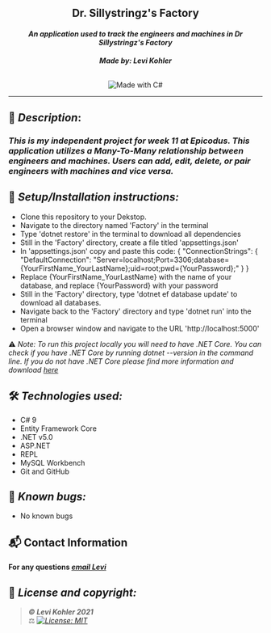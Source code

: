 ## <div align="center">Dr. Sillystringz's Factory</div>
#### <div align="center"> *An application used to track the engineers and machines in Dr Sillystringz's Factory* </div> 
***<p align="center">Made by: Levi Kohler***</p>   
<p align="center">
<br>

<img alt="Made with C#" src="https://img.shields.io/badge/c%23%20-%23239120.svg?&style=for-the-badge&logo=c-sharp&logoColor=white"/>
</p>

___
## 🚩 *Description*:    
### *This is my independent project for week 11 at Epicodus. This application utilizes a Many-To-Many relationship between engineers and machines. Users can add, edit, delete, or pair engineers with machines and vice versa.*


## 🔧 *Setup/Installation instructions:*

* Clone this repository to your Dekstop.
* Navigate to the directory named 'Factory' in the terminal 
* Type 'dotnet restore' in the terminal to download all dependencies   
* Still in the 'Factory' directory, create a file titled 'appsettings.json'
* In 'appsettings.json' copy and paste this code: {
  "ConnectionStrings": {
      "DefaultConnection": "Server=localhost;Port=3306;database={YourFirstName_YourLastName};uid=root;pwd={YourPassword};"
  }
}
* Replace {YourFirstName_YourLastName} with the name of your database, and replace {YourPassword} with your password
* Still in the 'Factory' directory, type 'dotnet ef database update' to download all databases.
* Navigate back to the 'Factory' directory and type 'dotnet run' into the terminal
* Open a browser window and navigate to the URL 'http://localhost:5000'


⚠️ *Note: To run this project locally you will need to have .NET Core. You can check if you have .NET Core by running dotnet --version in the command line. If you do not have .NET Core please find more information and download [here](https://dotnet.microsoft.com/download/dotnet)*

## 🛠️ *Technologies used:*
* C# 9
* Entity Framework Core
* .NET v5.0
* ASP.NET
* REPL
* MySQL Workbench
* Git and GitHub

## 🐛 *Known bugs:*
* No known bugs

## 📬 Contact Information
#### For any questions *[email Levi](mailto:kohler.la01@gmail.com)*



## 📘 *License and copyright:*

> ***© Levi Kohler 2021***  
> ⚖️ *[![License: MIT](https://img.shields.io/badge/License-MIT-yellow.svg)](https://opensource.org/licenses/MIT)*